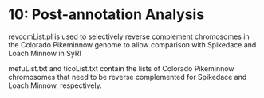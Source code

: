 # 10: Post-annotation Analysis

revcomList.pl is used to selectively reverse complement chromosomes in the Colorado Pikeminnow genome to allow comparison with Spikedace and Loach Minnow in SyRI

mefuList.txt and ticoList.txt contain the lists of Colorado Pikeminnow chromosomes that need to be reverse complemented for Spikedace and Loach Minnow, respectively.
